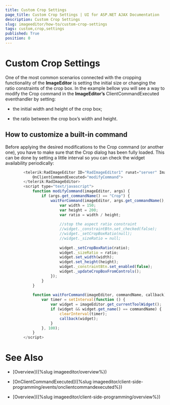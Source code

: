 ```yaml
---
title: Custom Crop Settings
page_title: Custom Crop Settings | UI for ASP.NET AJAX Documentation
description: Custom Crop Settings
slug: imageeditor/how-to/custom-crop-settings
tags: custom,crop,settings
published: True
position: 0
---
```


# Custom Crop Settings



One of the most common scenarios connected with the cropping functionality of the __ImageEditor__ is setting the initial size or changing the ratio	constraints of the crop box. In the example bellow you will see a way to modify the Crop command in the __ImageEditor’s__ ClientCommandExecuted eventhandler by setting:

* the initial width and height of the crop box;

* the ratio between the crop box’s width and height.

## How to customize a built-in command

Before applying the desired modifications to the Crop command (or another one), you have to make sure that the Crop dialog has been fully loaded.	This can be done by setting a little interval so you can check the widget availability periodically:

````JavaScript
		<telerik:RadImageEditor ID="RadImageEditor1" runat="server" ImageUrl="image.jpg"
			OnClientCommandExecuted="modifyCommand">
		</telerik:RadImageEditor>
		<script type="text/javascript">
			function modifyCommand(imageEditor, args) {
				if (args.get_commandName() == "Crop") {
					waitForCommand(imageEditor, args.get_commandName(), function (widget) {
						var width = 150;
						var height = 200;
						var ratio = width / height;
	
						//stop the aspect ratio constraint
						//widget._constraintBtn.set_checked(false); 
						//widget._setCropBoxRatio(null);
						//widget._sizeRatio = null;
	
						widget._setCropBoxRatio(ratio);
						widget._sizeRatio = ratio;
						widget.set_width(width);
						widget.set_height(height);
						widget._constraintBtn.set_enabled(false);
						widget._updateCropBoxFromControls();
					});
				}
			}
	
			function waitForCommand(imageEditor, commandName, callback) {
				var timer = setInterval(function () {
					var widget = imageEditor.get_currentToolWidget();
					if (widget && widget.get_name() == commandName) {
						clearInterval(timer);
						callback(widget);
					}
				}, 100);
			}
		</script>
````



# See Also

 * [Overview]({%slug imageeditor/overview%})

 * [OnClientCommandExecuted]({%slug imageeditor/client-side-programming/events/onclientcommandexecuted%})

 * [Overview]({%slug imageeditor/client-side-programming/overview%})

